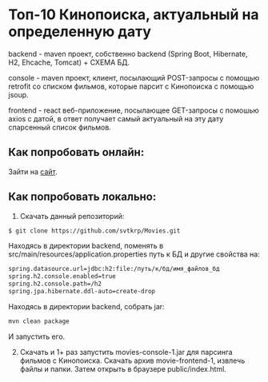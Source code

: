 # Топ-10 Кинопоиска, актуальный на определенную дату
backend - maven проект, собственно backend (Spring Boot, Hibernate, H2, Ehcache, Tomcat) + СХЕМА БД.

console - maven проект, клиент, посылающий POST-запросы с помощью retrofit со списком фильмов, которые парсит с Кинопоиска с помощью jsoup.

frontend - react веб-приложение, посылающее GET-запросы с помошью axios с датой, в ответ получает самый актуальный на эту дату спарсенный список фильмов.

## Как попробовать онлайн:
Зайти на [сайт](https://sve.my.to/movies).

## Как попробовать локально:
1) Скачать данный репозиторий:
```sh
$ git clone https://github.com/svtkrp/Movies.git
```
Находясь в директории backend, поменять в src/main/resources/application.properties путь к БД и другие свойства на:
```sh
spring.datasource.url=jdbc:h2:file:/путь/к/бд/имя_файлов_бд
spring.h2.console.enabled=true
spring.h2.console.path=/h2
spring.jpa.hibernate.ddl-auto=create-drop
```
Находясь в директории backend, собрать jar:
```sh
mvn clean package
```
И запустить его.

2) Скачать и 1+ раз запустить movies-console-1.jar для парсинга фильмов с Кинопоиска.
   Скачать архив movie-frontend-1, извлечь файлы и папки.
   Затем открыть в браузере public/index.html.
